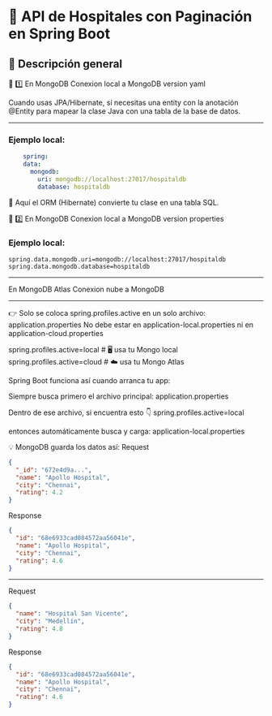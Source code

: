 # 🏥 API de Hospitales con Paginación en Spring Boot

## 📘 Descripción general

🧩 1️⃣  En MongoDB Conexion local a MongoDB version yaml

Cuando usas JPA/Hibernate, sí necesitas una entity con la anotación @Entity 
para mapear la clase Java con una tabla de la base de datos.

---
### Ejemplo local:
```yaml
    spring:
    data:
      mongodb:
        uri: mongodb://localhost:27017/hospitaldb
        database: hospitaldb
```
🔸 Aquí el ORM (Hibernate) convierte tu clase en una tabla SQL.

🍃 2️⃣  En MongoDB Conexion local a MongoDB version properties

### Ejemplo local:
```properties
spring.data.mongodb.uri=mongodb://localhost:27017/hospitaldb
spring.data.mongodb.database=hospitaldb 
```
---
En MongoDB Atlas Conexion nube a MongoDB


---
👉 Solo se coloca spring.profiles.active en un solo archivo: application.properties
No debe estar en application-local.properties ni en application-cloud.properties

spring.profiles.active=local   # 🖥️ usa tu Mongo local
spring.profiles.active=cloud   # ☁️ usa tu Mongo Atlas

Spring Boot funciona así cuando arranca tu app:

Siempre busca primero el archivo principal:
application.properties

Dentro de ese archivo, si encuentra esto 👇
spring.profiles.active=local

entonces automáticamente busca y carga:
application-local.properties

💡 MongoDB guarda los datos así:
Request
```json
{
  "_id": "672e4d9a...",
  "name": "Apollo Hospital",
  "city": "Chennai",
  "rating": 4.2
}

```
Response

```json
{
  "id": "68e6933cad084572aa56041e",
  "name": "Apollo Hospital",
  "city": "Chennai",
  "rating": 4.6
}
```
---
Request
```json
{
  "name": "Hospital San Vicente",
  "city": "Medellín",
  "rating": 4.8
}
```
Response

```json
{
  "id": "68e6933cad084572aa56041e",
  "name": "Apollo Hospital",
  "city": "Chennai",
  "rating": 4.6
}
```
 

